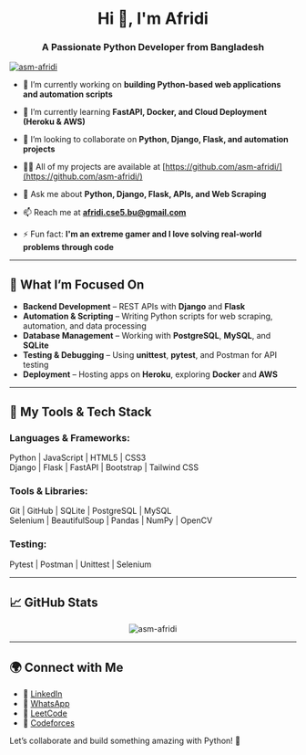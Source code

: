 <h1 align="center">Hi 👋, I'm Afridi</h1>
<h3 align="center">A Passionate Python Developer from Bangladesh</h3>

<p align="left"> 
  <a href="https://github.com/ryo-ma/github-profile-trophy">
    <img src="https://github-profile-trophy.vercel.app/?username=asm-afridi" alt="asm-afridi" />
  </a> 
</p>

- 🔭 I’m currently working on **building Python-based web applications and automation scripts**

- 🌱 I’m currently learning **FastAPI, Docker, and Cloud Deployment (Heroku & AWS)**

- 👯 I’m looking to collaborate on **Python, Django, Flask, and automation projects**

- 👨‍💻 All of my projects are available at [https://github.com/asm-afridi/](https://github.com/asm-afridi/)

- 💬 Ask me about **Python, Django, Flask, APIs, and Web Scraping**

- 📫 Reach me at **afridi.cse5.bu@gmail.com**

- ⚡ Fun fact: **I'm an extreme gamer and I love solving real-world problems through code**

---

## 🐍 What I’m Focused On

- **Backend Development** – REST APIs with **Django** and **Flask**
- **Automation & Scripting** – Writing Python scripts for web scraping, automation, and data processing
- **Database Management** – Working with **PostgreSQL**, **MySQL**, and **SQLite**
- **Testing & Debugging** – Using **unittest**, **pytest**, and Postman for API testing
- **Deployment** – Hosting apps on **Heroku**, exploring **Docker** and **AWS**

---

## 🧰 My Tools & Tech Stack

### Languages & Frameworks:
Python | JavaScript | HTML5 | CSS3  
Django | Flask | FastAPI | Bootstrap | Tailwind CSS  

### Tools & Libraries:
Git | GitHub | SQLite | PostgreSQL | MySQL  
Selenium | BeautifulSoup | Pandas | NumPy | OpenCV  

### Testing:
Pytest | Postman | Unittest | Selenium  

---

## 📈 GitHub Stats

<p align="center">
  <img src="https://streak-stats.demolab.com/?user=asm-afridi&" alt="asm-afridi" />
</p>

---

## 🌍 Connect with Me  

- 💼 [LinkedIn](https://linkedin.com/in/mr-afridi)  
- 💬 [WhatsApp](https://wa.me/8801990783542)  
- 🧠 [LeetCode](https://www.leetcode.com/afridi15)  
- 🎯 [Codeforces](https://codeforces.com/profile/rurouni)

Let’s collaborate and build something amazing with Python! 🚀
